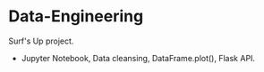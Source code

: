 # Data-Engineering

Surf's Up project.

- Jupyter Notebook, Data cleansing, DataFrame.plot(), Flask API.

